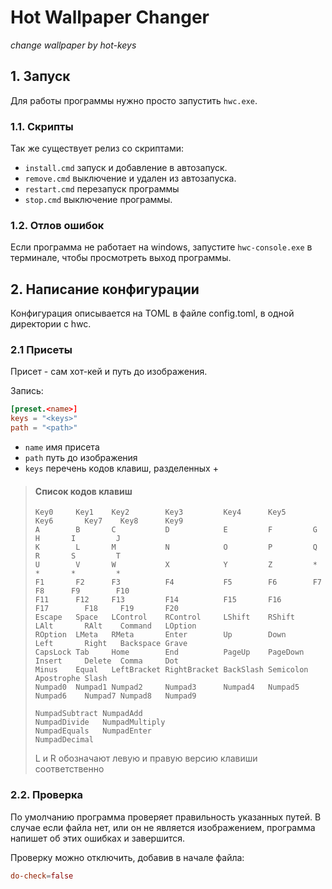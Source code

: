 # Hot Wallpaper Changer
*change wallpaper by hot-keys*


## 1. Запуск
Для работы программы нужно просто запустить `hwc.exe`.

### 1.1. Скрипты
Так же существует релиз со скриптами:
- `install.cmd` запуск и добавление в автозапуск.
- `remove.cmd` выключение и удален из автозапуска.
- `restart.cmd` перезапуск программы
- `stop.cmd` выключение программы.

### 1.2. Отлов ошибок
Если программа не работает на windows, запустите `hwc-console.exe` в терминале, чтобы просмотреть выход программы.

## 2. Написание конфигурации
Конфигурация описывается на TOML в файле config.toml, в одной директории с hwc.

### 2.1 Присеты
Присет - сам хот-кей и путь до изображения.

Запись:
```toml
[preset.<name>]
keys = "<keys>"
path = "<path>"
```
- `name` имя присета
- `path` путь до изображения
- `keys` перечень кодов клавиш, разделенных +

> #### Список кодов клавиш
> ```text
> Key0     Key1    Key2        Key3         Key4      Key5      Key6       Key7    Key8      Key9
> A        B       C           D            E         F         G          H       I         J
> K        L       M           N            O         P         Q          R       S         T
> U        V       W           X            Y         Z         *          *       *         *
> F1       F2      F3          F4           F5        F6        F7         F8      F9        F10
> F11      F12     F13         F14          F15       F16       F17        F18     F19       F20
> Escape   Space   LControl    RControl     LShift    RShift    LAlt       RAlt    Command   LOption
> ROption  LMeta   RMeta       Enter        Up        Down      Left       Right   Backspace Grave
> CapsLock Tab     Home        End          PageUp    PageDown  Insert     Delete  Comma     Dot
> Minus    Equal   LeftBracket RightBracket BackSlash Semicolon Apostrophe Slash
> Numpad0  Numpad1 Numpad2     Numpad3      Numpad4   Numpad5   Numpad6    Numpad7 Numpad8   Numpad9
>
> NumpadSubtract NumpadAdd
> NumpadDivide   NumpadMultiply
> NumpadEquals   NumpadEnter
> NumpadDecimal
> ```
> L и R обозначают левую и правую версию клавиши соответственно 

### 2.2. Проверка
По умолчанию программа проверяет правильность указанных путей.
В случае если файла нет, или он не является изображением,
программа напишет об этих ошибках и завершится.

Проверку можно отключить, добавив в начале файла:
```toml
do-check=false
```
